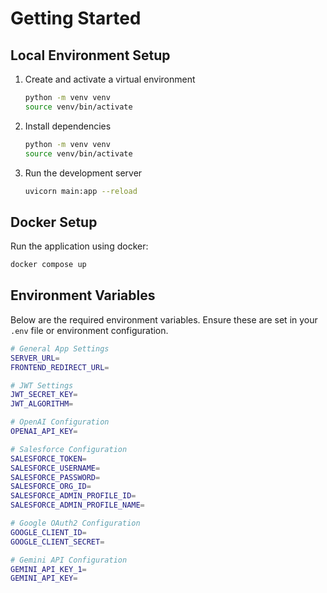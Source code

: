 # Getting Started
## Local Environment Setup
1. Create and activate a virtual environment
	```sh
	python -m venv venv
	source venv/bin/activate
	```
2. Install dependencies
	```sh
    python -m venv venv
    source venv/bin/activate
	```
3. Run the development server
	```sh
	uvicorn main:app --reload
	```
## Docker Setup
Run the application using docker:
```sh
docker compose up
```
## Environment Variables
Below are the required environment variables. Ensure these are set in your `.env` file or environment configuration.
```sh
# General App Settings
SERVER_URL=
FRONTEND_REDIRECT_URL=

# JWT Settings
JWT_SECRET_KEY=
JWT_ALGORITHM=

# OpenAI Configuration
OPENAI_API_KEY=

# Salesforce Configuration
SALESFORCE_TOKEN=
SALESFORCE_USERNAME=
SALESFORCE_PASSWORD=
SALESFORCE_ORG_ID=
SALESFORCE_ADMIN_PROFILE_ID=
SALESFORCE_ADMIN_PROFILE_NAME=

# Google OAuth2 Configuration
GOOGLE_CLIENT_ID=
GOOGLE_CLIENT_SECRET=

# Gemini API Configuration
GEMINI_API_KEY_1=
GEMINI_API_KEY=
```
